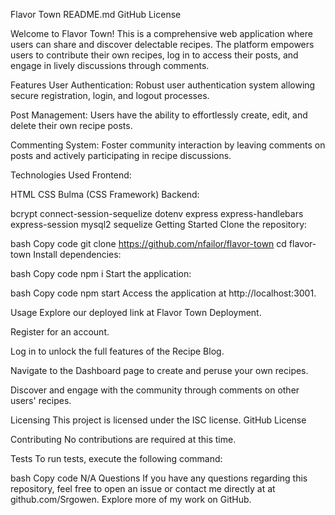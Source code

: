 Flavor Town README.md
GitHub License

Welcome to Flavor Town! This is a comprehensive web application where users can share and discover delectable recipes. The platform empowers users to contribute their own recipes, log in to access their posts, and engage in lively discussions through comments.

Features
User Authentication: Robust user authentication system allowing secure registration, login, and logout processes.

Post Management: Users have the ability to effortlessly create, edit, and delete their own recipe posts.

Commenting System: Foster community interaction by leaving comments on posts and actively participating in recipe discussions.

Technologies Used
Frontend:

HTML
CSS
Bulma (CSS Framework)
Backend:

bcrypt
connect-session-sequelize
dotenv
express
express-handlebars
express-session
mysql2
sequelize
Getting Started
Clone the repository:

bash
Copy code
git clone https://github.com/nfailor/flavor-town
cd flavor-town
Install dependencies:

bash
Copy code
npm i
Start the application:

bash
Copy code
npm start
Access the application at http://localhost:3001.

Usage
Explore our deployed link at Flavor Town Deployment.

Register for an account.

Log in to unlock the full features of the Recipe Blog.

Navigate to the Dashboard page to create and peruse your own recipes.

Discover and engage with the community through comments on other users' recipes.

Licensing
This project is licensed under the ISC license. GitHub License

Contributing
No contributions are required at this time.

Tests
To run tests, execute the following command:

bash
Copy code
N/A
Questions
If you have any questions regarding this repository, feel free to open an issue or contact me directly at at github.com/Srgowen. Explore more of my work on GitHub.






